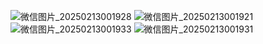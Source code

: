 ![微信图片_20250213001928](https://github.com/user-attachments/assets/0e83d3de-09d5-4084-bc35-b71ddd53f5a5)
![微信图片_20250213001921](https://github.com/user-attachments/assets/8fddf1ec-263e-44fb-ab88-92f16ca04075)
![微信图片_20250213001933](https://github.com/user-attachments/assets/c79bd579-322d-47aa-b39a-cce68b8b8f25)
![微信图片_20250213001931](https://github.com/user-attachments/assets/45d7b1de-c80f-41cd-b1f8-f133ae299b27)
